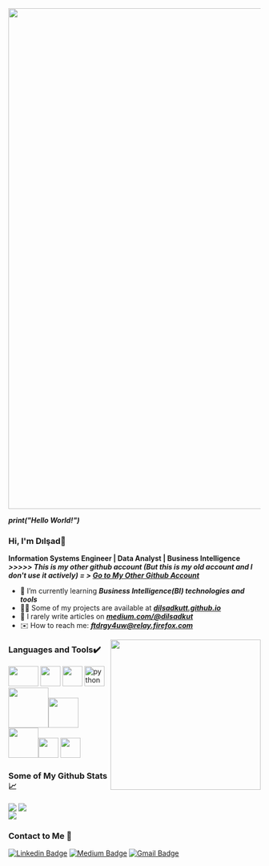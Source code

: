 
<img src="https://images.squarespace-cdn.com/content/v1/5a2a067e8dd04151f6e8250d/1526688519736-AZLJWN3JO7FZVX0RF05D/Final-GIF.gif?format=2500w" width=1000>

***print("Hello World!")*** <br>
### Hi, I'm Dılşad👋 
**Information Systems Engineer | Data Analyst | Business Intelligence** <br>
***>>>>> This is my other github account (But this is my old account and I don't use it actively) = > <a href='https://github.com/dilsadkut'> Go to My Other Github Account</a>*** 
- 🌴 I’m currently learning ***Business Intelligence(BI) technologies and tools***
- 👨‍💻 Some of my projects are available at ***<a href="https://dilsadkutt.github.io">dilsadkutt.github.io</a>***
- 📝 I rarely write articles on ***[medium.com/@dilsadkut](https://medium.com/@dilsadkut)***
- ✉️ How to reach me: ***ftdrgy4uw@relay.firefox.com***

<img align=right src="https://indoanalytica.com/static/images/data-science-1.gif" width="300">

### Languages and Tools✔️ 
<img src="https://camo.githubusercontent.com/78c64bf530da9cdf77a80a0afa221ad1e3d533a963bef130a47c6009bdd028f5/68747470733a2f2f63646e2e737667706f726e2e636f6d2f6c6f676f732f7461626c6561752e737667" width="60" height="40"/>  <img src="https://i1.wp.com/www.bconcepts.pt/wp-content/uploads/2019/04/PowerBI-Logo.png?fit=350%2C350&ssl=1" width="40" height="40"/> <img src="https://camo.githubusercontent.com/f6f16d10d07a5a34951a03140820ef7bd9db9da03fd7677b83dd37eefee3df2b/68747470733a2f2f7777772e6b6e696d652e636f6d2f66696c65732f6b6e696d655f6c6f676f5f6769746875625f34307834305f346c61796572732e706e67" width="40" height="40"/> 
<img src="https://raw.githubusercontent.com/gilbarbara/logos/c122ccfcfdb15d9958a85696ff2460ac3b01f8ca/logos/python.svg" alt="python" width="40" height="40"/> <img src = https://miro.medium.com/max/765/1*cyXCE-JcBelTyrK-58w6_Q.png width = '80'><img src = https://www.freecodecamp.org/news/content/images/2020/07/pandas-logo.png width='60'> <img src = https://matplotlib.org/3.2.1/_images/sphx_glr_logos2_003.png width='60'><img src="https://ih1.redbubble.net/image.522683973.1990/st,small,507x507-pad,600x600,f8f8f8.u1.jpg" width="40" height="40"/> <img src="https://www.svgrepo.com/show/303229/microsoft-sql-server-logo.svg" width="40" height="40"/> 

### Some of My Github Stats📈
<img align="center" src="https://github-readme-stats.vercel.app/api/top-langs/?username=dilsadkutt&layout=compact&count_private=true&theme=merko" /> 
<img align="center" src="https://github-readme-stats.vercel.app/api?username=dilsadkutt&include_all_commits=true&show_icons=true&theme=merko" /> <br>
<img align="center" src="https://komarev.com/ghpvc/?username=dilsadkutt&style=flat-square&color=green" />
     
 ### Contact to Me 💬   
[![Linkedin Badge](https://img.shields.io/badge/LinkedIn-0077B5?style=for-the-badge&logo=linkedin&logoColor=white)](https://www.linkedin.com/in/dilsadkut/)
[![Medium Badge](https://img.shields.io/badge/Medium-12100E?style=for-the-badge&logo=medium&logoColor=white)](https://medium.com/@dilsadkut)
[![Gmail Badge](https://img.shields.io/badge/Gmail-D14836?style=for-the-badge&logo=gmail&logoColor=white&link=mailto:ftdrgy4uw@relay.firefox.com)](mailto:ftdrgy4uw@relay.firefox.com)



